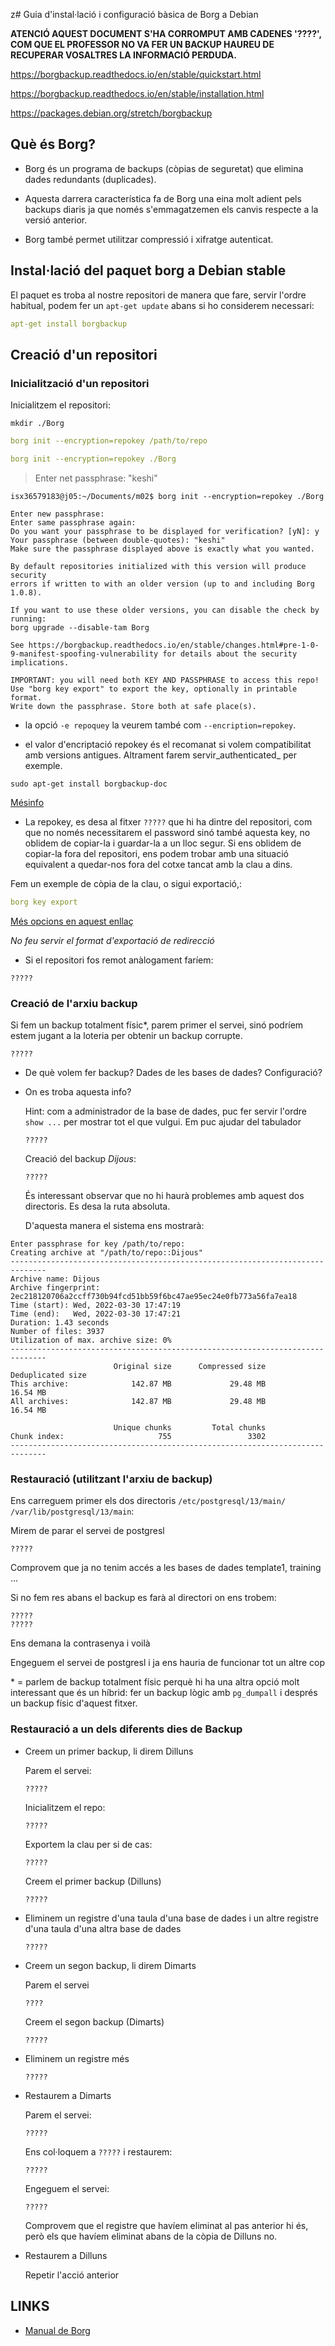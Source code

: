 z# Guia d'instal·lació i configuració bàsica de Borg a Debian

**ATENCIÓ AQUEST DOCUMENT S'HA CORROMPUT AMB CADENES '????', COM QUE EL PROFESSOR NO VA FER UN BACKUP HAUREU DE RECUPERAR VOSALTRES LA INFORMACIÓ PERDUDA.**

https://borgbackup.readthedocs.io/en/stable/quickstart.html 

https://borgbackup.readthedocs.io/en/stable/installation.html

https://packages.debian.org/stretch/borgbackup 


## Què és Borg?

+ Borg és un programa de backups (còpias de seguretat) que elimina dades
redundants (duplicades).

+ Aquesta darrera característica fa de Borg una eina molt adient pels backups
diaris ja que només s'emmagatzemen els canvis respecte a la versió anterior.

+ Borg també permet utilitzar compressió i xifratge autenticat.


## Instal·lació del paquet borg a Debian stable

El paquet es troba al nostre repositori de manera que fare, servir l'ordre habitual, podem fer un `apt-get update` abans si ho considerem necessari: 


```yaml
apt-get install borgbackup
```


## Creació d'un repositori 

###  Inicialització d'un repositori


Inicialitzem el repositori:

```
mkdir ./Borg
```

```yaml
borg init --encryption=repokey /path/to/repo
```

```yaml
borg init --encryption=repokey ./Borg
```

> Enter net passphrase: "keshi"

```
isx36579183@j05:~/Documents/m02$ borg init --encryption=repokey ./Borg

Enter new passphrase: 
Enter same passphrase again: 
Do you want your passphrase to be displayed for verification? [yN]: y
Your passphrase (between double-quotes): "keshi"
Make sure the passphrase displayed above is exactly what you wanted.

By default repositories initialized with this version will produce security
errors if written to with an older version (up to and including Borg 1.0.8).

If you want to use these older versions, you can disable the check by running:
borg upgrade --disable-tam Borg

See https://borgbackup.readthedocs.io/en/stable/changes.html#pre-1-0-9-manifest-spoofing-vulnerability for details about the security implications.

IMPORTANT: you will need both KEY AND PASSPHRASE to access this repo!
Use "borg key export" to export the key, optionally in printable format.
Write down the passphrase. Store both at safe place(s).
```

+ la opció `-e repoquey` la veurem també com `--encription=repokey`.

+ el valor d'encriptació repokey és el recomanat si volem compatibilitat amb versions antigues. Altrament farem servir_authenticated_ per exemple. 

```
sudo apt-get install borgbackup-doc
```

[Mésinfo](file:///usr/share/doc/borgbackup-doc/html/usage/init.html#borg-init) 

+ La repokey, es desa al fitxer `?????` que hi ha dintre del repositori, com que no només necessitarem el password sinó també aquesta key, no oblidem de copiar-la i guardar-la a un lloc segur. Si ens oblidem de copiar-la fora del repositori, ens podem trobar amb una situació equivalent a quedar-nos fora del  cotxe tancat amb la clau a dins.

Fem un exemple de còpia de la clau, o sigui exportació,:

```yaml
borg key export
```

[Més opcions en aquest enllaç](https://borgbackup.readthedocs.io/en/stable/usage/key.html#borg-key-export)

_No feu servir el format d'exportació de redirecció_ 


+ Si el repositori fos remot anàlogament faríem:

```
?????
```


### Creació de l'arxiu backup

Si fem un backup totalment físic\*, parem primer el servei, sinó podríem estem
jugant a la loteria per obtenir un backup corrupte. 

```
?????
```

+ De què volem fer backup?
	Dades de les bases de dades? Configuració?

+ On es troba aquesta info?

	Hint: com a administrador de la base de dades, puc fer servir l'ordre `show
...` per mostrar tot el que vulgui. Em puc ajudar del tabulador


	```
	?????
	```

	Creació del backup _Dijous_:

	```
	?????
	```


	És interessant observar que no hi haurà problemes amb aquest dos directoris. Es desa la ruta absoluta.

	D'aquesta manera el sistema ens mostrarà:

```
Enter passphrase for key /path/to/repo: 
Creating archive at "/path/to/repo::Dijous"
------------------------------------------------------------------------------
Archive name: Dijous
Archive fingerprint: 2ec218120706a2ccff730b94fcd51bb59f6bc47ae95ec24e0fb773a56fa7ea18
Time (start): Wed, 2022-03-30 17:47:19
Time (end):   Wed, 2022-03-30 17:47:21
Duration: 1.43 seconds
Number of files: 3937
Utilization of max. archive size: 0%
------------------------------------------------------------------------------
                       Original size      Compressed size    Deduplicated size
This archive:              142.87 MB             29.48 MB             16.54 MB
All archives:              142.87 MB             29.48 MB             16.54 MB

                       Unique chunks         Total chunks
Chunk index:                     755                 3302
------------------------------------------------------------------------------
```

### Restauració (utilitzant l'arxiu de backup) 


Ens carreguem primer els dos directoris `/etc/postgresql/13/main/`  `/var/lib/postgresql/13/main`:

Mirem de parar el servei de postgresl

```
?????
```

Comprovem que ja no tenim accés a les bases de dades template1, training ...


Si no fem res abans el backup es farà al directori on ens trobem:



```
?????
?????
```

Ens demana la contrasenya i voilà

Engeguem el servei de postgresl i ja ens hauria de funcionar tot un altre cop


\* = parlem de backup totalment físic perquè hi ha una altra opció molt interessant que és un híbrid: fer un backup lògic amb `pg_dumpall` i després un backup físic d'aquest fitxer.


### Restauració a un dels diferents dies de Backup

+ Creem un primer backup, li direm Dilluns


	Parem el servei:

	```
	?????
	```

	Inicialitzem el repo:
	```
	?????
	```
	
	Exportem la clau per si de cas:

	```
	?????
	```

	Creem el primer backup (Dilluns)
	```
	?????
	```

+ Eliminem un registre d'una taula d'una base de dades i un altre registre
  d'una taula d'una altra base de dades

	```
	?????
	```


+ Creem un segon backup, li direm Dimarts

	Parem el servei
	
	
	```
	????
	```

	Creem el segon backup (Dimarts)
    ```
    ?????
    ```
	

+ Eliminem un registre més

	```
	?????
	```

+ Restaurem a Dimarts

	Parem el servei:
	
	``` 
	?????
	``` 
	
	Ens col·loquem a `?????` i restaurem:

	```
	?????
	```
	
	Engeguem el servei:

	```
	?????
	``` 

	Comprovem que el registre que havíem eliminat al pas anterior hi és, però
els que havíem eliminat abans de la còpia de Dilluns no.

+ Restaurem a Dilluns

	Repetir l'acció anterior


## LINKS

+ [Manual de Borg](https://borgbackup.readthedocs.io/en/stable/)
 

 
